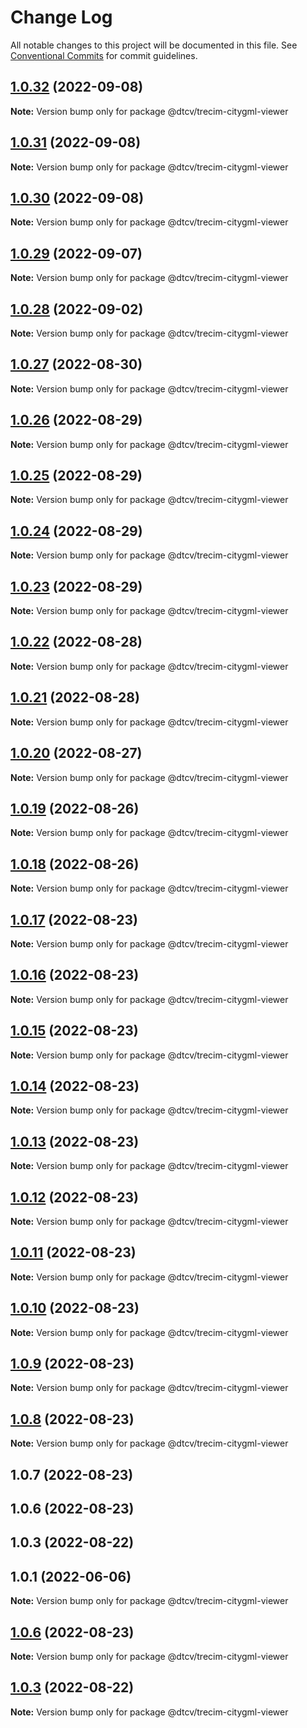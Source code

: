 # Change Log

All notable changes to this project will be documented in this file.
See [Conventional Commits](https://conventionalcommits.org) for commit guidelines.

## [1.0.32](https://github.com/paramountric/digitaltwincityviewer/compare/@dtcv/trecim-citygml-viewer@1.0.31...@dtcv/trecim-citygml-viewer@1.0.32) (2022-09-08)

**Note:** Version bump only for package @dtcv/trecim-citygml-viewer





## [1.0.31](https://github.com/paramountric/digitaltwincityviewer/compare/@dtcv/trecim-citygml-viewer@1.0.30...@dtcv/trecim-citygml-viewer@1.0.31) (2022-09-08)

**Note:** Version bump only for package @dtcv/trecim-citygml-viewer





## [1.0.30](https://github.com/paramountric/digitaltwincityviewer/compare/@dtcv/trecim-citygml-viewer@1.0.29...@dtcv/trecim-citygml-viewer@1.0.30) (2022-09-08)

**Note:** Version bump only for package @dtcv/trecim-citygml-viewer





## [1.0.29](https://github.com/paramountric/digitaltwincityviewer/compare/@dtcv/trecim-citygml-viewer@1.0.28...@dtcv/trecim-citygml-viewer@1.0.29) (2022-09-07)

**Note:** Version bump only for package @dtcv/trecim-citygml-viewer





## [1.0.28](https://github.com/paramountric/digitaltwincityviewer/compare/@dtcv/trecim-citygml-viewer@1.0.27...@dtcv/trecim-citygml-viewer@1.0.28) (2022-09-02)

**Note:** Version bump only for package @dtcv/trecim-citygml-viewer





## [1.0.27](https://github.com/paramountric/digitaltwincityviewer/compare/@dtcv/trecim-citygml-viewer@1.0.26...@dtcv/trecim-citygml-viewer@1.0.27) (2022-08-30)

**Note:** Version bump only for package @dtcv/trecim-citygml-viewer





## [1.0.26](https://github.com/paramountric/digitaltwincityviewer/compare/@dtcv/trecim-citygml-viewer@1.0.25...@dtcv/trecim-citygml-viewer@1.0.26) (2022-08-29)

**Note:** Version bump only for package @dtcv/trecim-citygml-viewer





## [1.0.25](https://github.com/paramountric/digitaltwincityviewer/compare/@dtcv/trecim-citygml-viewer@1.0.24...@dtcv/trecim-citygml-viewer@1.0.25) (2022-08-29)

**Note:** Version bump only for package @dtcv/trecim-citygml-viewer





## [1.0.24](https://github.com/paramountric/digitaltwincityviewer/compare/@dtcv/trecim-citygml-viewer@1.0.23...@dtcv/trecim-citygml-viewer@1.0.24) (2022-08-29)

**Note:** Version bump only for package @dtcv/trecim-citygml-viewer





## [1.0.23](https://github.com/paramountric/digitaltwincityviewer/compare/@dtcv/trecim-citygml-viewer@1.0.22...@dtcv/trecim-citygml-viewer@1.0.23) (2022-08-29)

**Note:** Version bump only for package @dtcv/trecim-citygml-viewer





## [1.0.22](https://github.com/paramountric/digitaltwincityviewer/compare/@dtcv/trecim-citygml-viewer@1.0.21...@dtcv/trecim-citygml-viewer@1.0.22) (2022-08-28)

**Note:** Version bump only for package @dtcv/trecim-citygml-viewer





## [1.0.21](https://github.com/paramountric/digitaltwincityviewer/compare/@dtcv/trecim-citygml-viewer@1.0.20...@dtcv/trecim-citygml-viewer@1.0.21) (2022-08-28)

**Note:** Version bump only for package @dtcv/trecim-citygml-viewer





## [1.0.20](https://github.com/paramountric/digitaltwincityviewer/compare/@dtcv/trecim-citygml-viewer@1.0.19...@dtcv/trecim-citygml-viewer@1.0.20) (2022-08-27)

**Note:** Version bump only for package @dtcv/trecim-citygml-viewer





## [1.0.19](https://github.com/paramountric/digitaltwincityviewer/compare/@dtcv/trecim-citygml-viewer@1.0.18...@dtcv/trecim-citygml-viewer@1.0.19) (2022-08-26)

**Note:** Version bump only for package @dtcv/trecim-citygml-viewer





## [1.0.18](https://github.com/paramountric/digitaltwincityviewer/compare/@dtcv/trecim-citygml-viewer@1.0.17...@dtcv/trecim-citygml-viewer@1.0.18) (2022-08-26)

**Note:** Version bump only for package @dtcv/trecim-citygml-viewer





## [1.0.17](https://github.com/paramountric/digitaltwincityviewer/compare/@dtcv/trecim-citygml-viewer@1.0.16...@dtcv/trecim-citygml-viewer@1.0.17) (2022-08-23)

**Note:** Version bump only for package @dtcv/trecim-citygml-viewer





## [1.0.16](https://github.com/paramountric/digitaltwincityviewer/compare/@dtcv/trecim-citygml-viewer@1.0.15...@dtcv/trecim-citygml-viewer@1.0.16) (2022-08-23)

**Note:** Version bump only for package @dtcv/trecim-citygml-viewer





## [1.0.15](https://github.com/paramountric/digitaltwincityviewer/compare/@dtcv/trecim-citygml-viewer@1.0.14...@dtcv/trecim-citygml-viewer@1.0.15) (2022-08-23)

**Note:** Version bump only for package @dtcv/trecim-citygml-viewer





## [1.0.14](https://github.com/paramountric/digitaltwincityviewer/compare/@dtcv/trecim-citygml-viewer@1.0.13...@dtcv/trecim-citygml-viewer@1.0.14) (2022-08-23)

**Note:** Version bump only for package @dtcv/trecim-citygml-viewer





## [1.0.13](https://github.com/paramountric/digitaltwincityviewer/compare/@dtcv/trecim-citygml-viewer@1.0.12...@dtcv/trecim-citygml-viewer@1.0.13) (2022-08-23)

**Note:** Version bump only for package @dtcv/trecim-citygml-viewer





## [1.0.12](https://github.com/paramountric/digitaltwincityviewer/compare/@dtcv/trecim-citygml-viewer@1.0.11...@dtcv/trecim-citygml-viewer@1.0.12) (2022-08-23)

**Note:** Version bump only for package @dtcv/trecim-citygml-viewer





## [1.0.11](https://github.com/paramountric/digitaltwincityviewer/compare/@dtcv/trecim-citygml-viewer@1.0.10...@dtcv/trecim-citygml-viewer@1.0.11) (2022-08-23)

**Note:** Version bump only for package @dtcv/trecim-citygml-viewer





## [1.0.10](https://github.com/paramountric/digitaltwincityviewer/compare/@dtcv/trecim-citygml-viewer@1.0.9...@dtcv/trecim-citygml-viewer@1.0.10) (2022-08-23)

**Note:** Version bump only for package @dtcv/trecim-citygml-viewer





## [1.0.9](https://github.com/paramountric/digitaltwincityviewer/compare/@dtcv/trecim-citygml-viewer@1.0.8...@dtcv/trecim-citygml-viewer@1.0.9) (2022-08-23)

**Note:** Version bump only for package @dtcv/trecim-citygml-viewer





## [1.0.8](https://github.com/paramountric/digitaltwincityviewer/compare/@dtcv/trecim-citygml-viewer@1.0.7...@dtcv/trecim-citygml-viewer@1.0.8) (2022-08-23)

**Note:** Version bump only for package @dtcv/trecim-citygml-viewer





## 1.0.7 (2022-08-23)



## 1.0.6 (2022-08-23)



## 1.0.3 (2022-08-22)



## 1.0.1 (2022-06-06)

**Note:** Version bump only for package @dtcv/trecim-citygml-viewer





## [1.0.6](https://github.com/paramountric/digitaltwincityviewer/compare/v1.0.5...v1.0.6) (2022-08-23)

**Note:** Version bump only for package @dtcv/trecim-citygml-viewer





## [1.0.3](https://github.com/paramountric/digitaltwincityviewer/compare/v1.0.2...v1.0.3) (2022-08-22)

**Note:** Version bump only for package @dtcv/trecim-citygml-viewer
